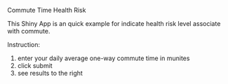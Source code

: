 Commute Time Health Risk

This Shiny App is an quick example for indicate health risk level associate with commute. 

Instruction:
1. enter your daily average one-way commute time in munites
2. click submit
3. see results to the right